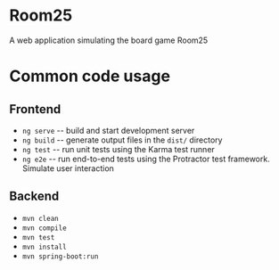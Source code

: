 # Room25

A web application simulating the board game Room25

# Common code usage

## Frontend

- `ng serve` -- build and start development server
- `ng build` -- generate output files in the `dist/` directory
- `ng test` -- run unit tests using the Karma test runner
- `ng e2e` -- run end-to-end tests using the Protractor test framework. Simulate user interaction

## Backend

- `mvn clean`
- `mvn compile`
- `mvn test`
- `mvn install`
- `mvn spring-boot:run`
